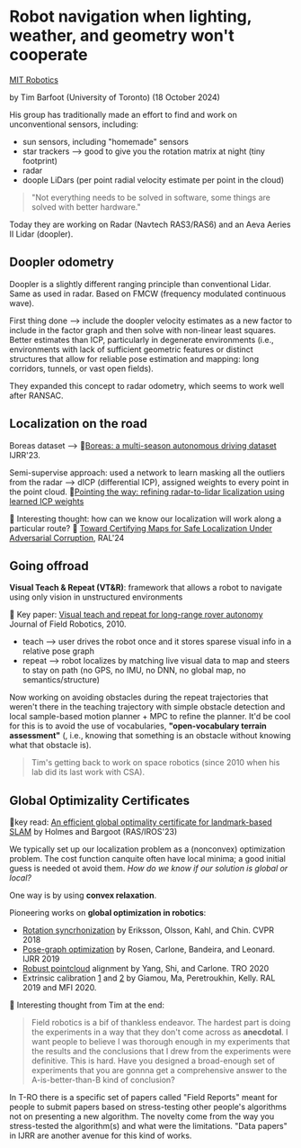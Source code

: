 # Robot navigation when lighting, weather, and geometry won't cooperate
[MIT Robotics](https://www.youtube.com/watch?v=oelXylttvS4)

by Tim Barfoot (University of Toronto) (18 October 2024)

His group has traditionally made an effort to find and work on unconventional sensors, including:
- sun sensors, including "homemade" sensors
- star trackers --> good to give you the rotation matrix at night (tiny footprint)
- radar
- doople LiDars (per point radial velocity estimate per point in the cloud)

> "Not everything needs to be solved in software, some things are solved with better hardware."

Today they are working on Radar (Navtech RAS3/RAS6) and an Aeva Aeries II Lidar (doopler).

## Doopler odometry
Doopler is a slightly different ranging principle than conventional Lidar. Same as used in radar. Based on FMCW (frequency modulated continuous wave).

First thing done --> include the doopler velocity estimates as a new factor to include in the factor graph and then solve with non-linear least squares. Better estimates than ICP, particularly in degenerate environments (i.e., environments with lack of sufficient geometric features or distinct structures that allow for reliable pose estimation and mapping: long corridors, tunnels, or vast open fields). 

They expanded this concept to radar odometry, which seems to work well after RANSAC.

## Localization on the road

Boreas dataset --> 📑[Boreas: a multi-season autonomous driving dataset](https://journals.sagepub.com/doi/epub/10.1177/02783649231160195) IJRR'23. 

Semi-supervise approach: used a network to learn masking all the outliers from the radar --> dICP (differential ICP), assigned weights to every point in the point cloud.
📑[Pointing the way: refining radar-to-lidar licalization using learned ICP weights](https://arxiv.org/abs/2309.08731#:~:text=The%20learned%20weights%20facilitate%20ICP,real%2Dworld%20autonomous%20driving%20data.)

🧠 Interesting thought: how can we know our localization will work along a particular route?
📑 [Toward Certifying Maps for Safe Localization Under Adversarial Corruption](https://arxiv.org/abs/2309.04251), RAL'24

## Going offroad

**Visual Teach & Repeat (VT&R)**: framework that allows a robot to navigate using only vision in unstructured environments

📑 Key paper: [Visual teach and repeat for long-range rover autonomy](https://onlinelibrary.wiley.com/doi/abs/10.1002/rob.20342) Journal of Field Robotics, 2010.

- teach --> user drives the robot once and it stores sparese visual info in a relative pose graph
- repeat --> robot localizes by matching live visual data to map and steers to stay on path
(no GPS, no IMU, no DNN, no global map, no semantics/structure)

Now working on avoiding obstacles during the repeat trajectories that weren't there in the teaching trajectory with simple obstacle detection and local sample-based motion planner + MPC to refine the planner. It'd be cool for this is to avoid the use of vocabularies, **"open-vocabulary terrain assessment"** (, i.e., knowing that something is an obstacle without knowing what that obstacle is).

> Tim's getting back to work on space robotics (since 2010 when his lab did its last work with CSA).

## Global Optimizality Certificates

📑key read: [An efficient global optimality certificate for landmark-based SLAM](#) by Holmes and Bargoot (RAS/IROS'23)

We typically set up our localization problem as a (nonconvex) optimization problem. The cost function canquite often have local minima; a good initial guess is needed ot avoid them. _How do we know if our solution is global or local?_

One way is by using **convex relaxation**. 

Pioneering works on **global optimization in robotics**:

- [Rotation syncrhonization](https://openaccess.thecvf.com/content_cvpr_2018/papers/Eriksson_Rotation_Averaging_and_CVPR_2018_paper.pdf) by Eriksson, Olsson, Kahl, and Chin. CVPR 2018
- [Pose-graph optimization](https://arxiv.org/abs/1612.07386) by Rosen, Carlone, Bandeira, and Leonard. IJRR 2019
- [Robust pointcloud](https://arxiv.org/abs/2001.07715) alignment by Yang, Shi, and Carlone. TRO 2020
- Extrinsic calibration [1](https://arxiv.org/abs/1809.03554) and [2](https://arxiv.org/abs/2005.08298) by Giamou, Ma, Peretroukhin, Kelly. RAL 2019 and MFI 2020.

🧠 Interesting thought from Tim at the end:
> Field robotics is a bif of thankless endeavor. The hardest part is doing the experiments in a way that they don't come across as **anecdotal**. I want people to believe I was thorough enough in my experiments that the results and the conclusions that I drew from the experiments were definitive. This is hard. Have you designed a broad-enough set of experiments that you are gonnna get a comprehensive answer to the A-is-better-than-B kind of conclusion?

In T-RO there is a specific set of papers called "Field Reports" meant for people to submit papers based on stress-testing other people's algorithms not on presenting a new algorithm. The novelty come from the way you stress-tested the algorithm(s) and what were the limitations. "Data papers" in IJRR are another avenue for this kind of works. 

